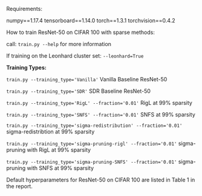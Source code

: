 Requirements:

numpy==1.17.4
tensorboard==1.14.0
torch==1.3.1
torchvision==0.4.2

How to train ResNet-50 on CIFAR 100 with sparse methods:

call:
`train.py --help`
for more information

If training on the Leonhard cluster set: `--leonhard=True`

**Training Types:**

`train.py --training_type='Vanilla'` Vanilla Baseline ResNet-50

`train.py --training_type='SDR'` SDR Baseline ResNet-50

`train.py --training_type='RigL' --fraction='0.01'` RigL at 99% sparsity

`train.py --training_type='SNFS' --fraction='0.01'` SNFS at 99% sparsity

`train.py --training_type='sigma-redistribution' --fraction='0.01'` sigma-redistribtion at 99% sparsity

`train.py --training_type='sigma-pruning-rigl' --fraction='0.01'` sigma-pruning with RigL at 99% sparsity

`train.py --training_type='sigma-pruning-SNFS' --fraction='0.01'` sigma-pruning with SNFS at 99% sparsity

Default hyperparameters for ResNet-50 on CIFAR 100 are listed in Table 1 in the report.